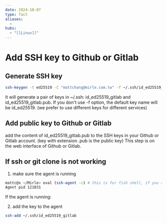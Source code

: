```yaml
---
date: 2024-10-07
type: fact
aliases:
  -
hubs:
  - "[[Linux]]"
---
```


# Add SSH key to Github or Gitlab

## Generate SSH key
```bash
ssh-keygen -t ed25519 -C "mattchang@mirle.com.tw" -f ~/.ssh/id_ed25519_gitlab
```
It will generate a pair of keys in ~/.ssh: id_ed25519_gitlab and id_ed25519_gitlab.pub.
If you don't use -f option, the default key name will be id_ed25519. (we prefer to use different keys for different services)

## Add public key to Github or Gitlab

add the content of id_ed25519_gitlab.pub to the SSH keys in your Github or Gitlab account. (key with extension .pub is the public key)
This step is on the web interface of Github or Gitlab.

## If ssh or git clone is not working

1. make sure the agent is running
```bash
mattc@x ~/Mirle> eval (ssh-agent -c) # this is for fish shell, if you are using bash, you can use eval $(ssh-agent -s)
Agent pid 121831
```
If the agent is running:

2. add the key to the agent
```bash
ssh-add ~/.ssh/id_ed25519_gitlab
```
